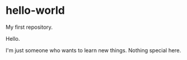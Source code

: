 # hello-world
My first repository.

Hello.

I'm just someone who wants to learn new things. Nothing special here.
